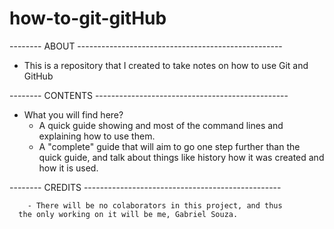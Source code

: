 # how-to-git-gitHub

-------- ABOUT ---------------------------------------------------

- This is a repository that I created to take notes on
  how to use Git and GitHub

-------- CONTENTS ------------------------------------------------

- What you will find here?
	- A quick guide showing and most of the command lines
	  and explaining how to use them.
	- A "complete" guide that will aim to go one step further
	  than the quick guide, and talk about things like history
	  how it was created and how it is used.

-------- CREDITS -------------------------------------------------

        - There will be no colaborators in this project, and thus
	  the only working on it will be me, Gabriel Souza.

